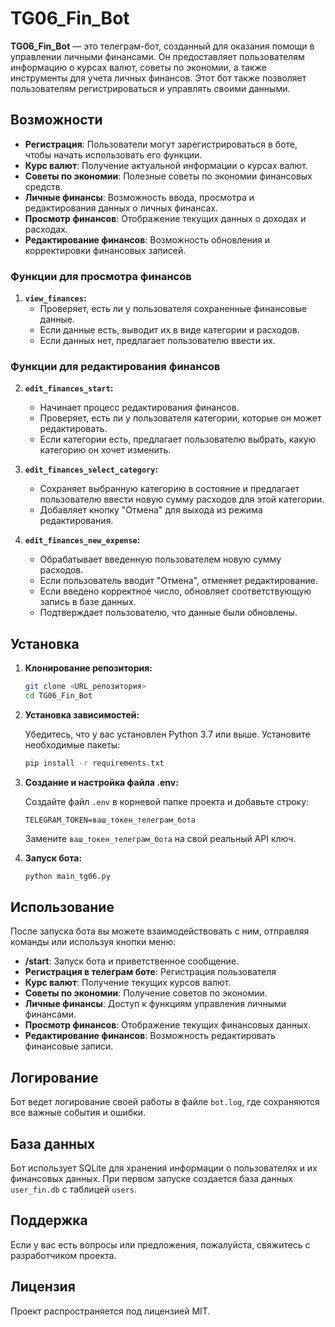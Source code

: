 # TG06_Fin_Bot

**TG06_Fin_Bot** — это телеграм-бот, созданный для оказания помощи в управлении личными финансами. Он предоставляет пользователям информацию о курсах валют, советы по экономии, а также инструменты для учета личных финансов. Этот бот также позволяет пользователям регистрироваться и управлять своими данными.

## Возможности

- **Регистрация**: Пользователи могут зарегистрироваться в боте, чтобы начать использовать его функции.
- **Курс валют**: Получение актуальной информации о курсах валют.
- **Советы по экономии**: Полезные советы по экономии финансовых средств.
- **Личные финансы**: Возможность ввода, просмотра и редактирования данных о личных финансах.
- **Просмотр финансов**: Отображение текущих данных о доходах и расходах.
- **Редактирование финансов**: Возможность обновления и корректировки финансовых записей.

### Функции для просмотра финансов

1. **`view_finances`:** 
   - Проверяет, есть ли у пользователя сохраненные финансовые данные.
   - Если данные есть, выводит их в виде категории и расходов.
   - Если данных нет, предлагает пользователю ввести их.

### Функции для редактирования финансов

2. **`edit_finances_start`:**
   - Начинает процесс редактирования финансов.
   - Проверяет, есть ли у пользователя категории, которые он может редактировать.
   - Если категории есть, предлагает пользователю выбрать, какую категорию он хочет изменить.

3. **`edit_finances_select_category`:**
   - Сохраняет выбранную категорию в состояние и предлагает пользователю ввести новую сумму расходов для этой категории.
   - Добавляет кнопку "Отмена" для выхода из режима редактирования.

4. **`edit_finances_new_expense`:**
   - Обрабатывает введенную пользователем новую сумму расходов.
   - Если пользователь вводит "Отмена", отменяет редактирование.
   - Если введено корректное число, обновляет соответствующую запись в базе данных.
   - Подтверждает пользователю, что данные были обновлены.

## Установка

1. **Клонирование репозитория:**

   ```bash
   git clone <URL_репозитория>
   cd TG06_Fin_Bot
   ```

2. **Установка зависимостей:**

   Убедитесь, что у вас установлен Python 3.7 или выше. Установите необходимые пакеты:

   ```bash
   pip install -r requirements.txt
   ```

3. **Создание и настройка файла .env:**

   Создайте файл `.env` в корневой папке проекта и добавьте строку:

   ```
   TELEGRAM_TOKEN=ваш_токен_телеграм_бота
   ```

   Замените `ваш_токен_телеграм_бота` на свой реальный API ключ.

4. **Запуск бота:**

   ```bash
   python main_tg06.py
   ```

## Использование

После запуска бота вы можете взаимодействовать с ним, отправляя команды или используя кнопки меню:

- **/start**: Запуск бота и приветственное сообщение.
- **Регистрация в телеграм боте**: Регистрация пользователя
- **Курс валют**: Получение текущих курсов валют.
- **Советы по экономии**: Получение советов по экономии.
- **Личные финансы**: Доступ к функциям управления личными финансами.
- **Просмотр финансов**: Отображение текущих финансовых данных.
- **Редактирование финансов**: Возможность редактировать финансовые записи.

## Логирование

Бот ведет логирование своей работы в файле `bot.log`, где сохраняются все важные события и ошибки.

## База данных

Бот использует SQLite для хранения информации о пользователях и их финансовых данных. При первом запуске создается база данных `user_fin.db` с таблицей `users`.

## Поддержка

Если у вас есть вопросы или предложения, пожалуйста, свяжитесь с разработчиком проекта.

## Лицензия

Проект распространяется под лицензией MIT.